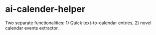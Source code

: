 # ai-calender-helper
 Two separate functionalities: 1) Quick text-to-calendar entries, 2) novel calendar events extractor.
